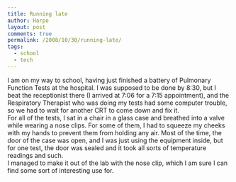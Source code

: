 ```yaml
---
title: Running late
author: Harpo
layout: post
comments: true
permalink: /2008/10/30/running-late/
tags:
  - school
  - tech
---
```

I am on my way to school, having just finished a battery of Pulmonary Function Tests at the hospital. I was supposed to be done by 8:30, but I beat the receptionist there (I arrived at 7:06 for a 7:15 appointment), and the Respiratory Therapist who was doing my tests had some computer trouble, so we had to wait for another CRT to come down and fix it.  
For all of the tests, I sat in a chair in a glass case and breathed into a valve while wearing a nose clips. For some of them, I had to squeeze my cheeks with my hands to prevent them from holding any air. Most of the time, the door of the case was open, and I was just using the equipment inside, but for one test, the door was sealed and it took all sorts of temperature readings and such.  
I managed to make it out of the lab with the nose clip, which I am sure I can find some sort of interesting use for.